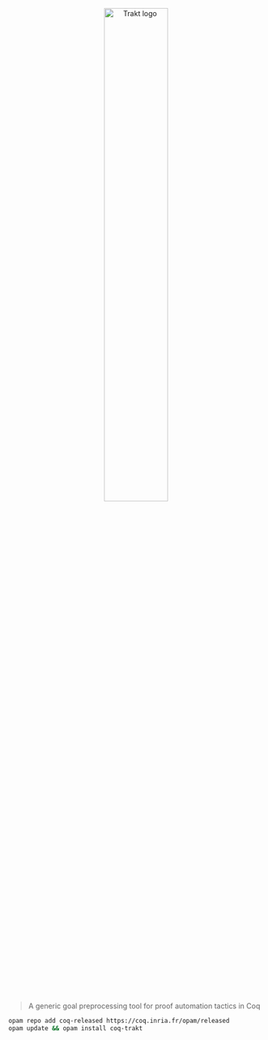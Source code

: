 <p style="text-align: center"><img src="logo.png" alt="Trakt logo" width="50%" /></p>

> A generic goal preprocessing tool for proof automation tactics in Coq

```bash
opam repo add coq-released https://coq.inria.fr/opam/released
opam update && opam install coq-trakt
```
